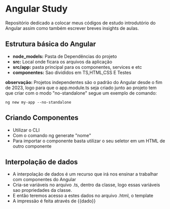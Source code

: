 # Angular Study

Repositório dedicado a colocar meus códigos de estudo introdutório do Angular assim como também escrever breves insights de aulas.

## Estrutura básica do Angular

- **node_models:** Pasta de Dependências do projeto
- **src:** Local onde ficara os arquivos da aplicação
- **src/app:** pasta principal para os componentes, services e etc
- **componentes:** Sao divididos em TS,HTML,CSS E Testes

**observação:** Projetos independentes são o padrão do Angular desde o fim de 2023, logo para que o app.module.ts seja criado junto ao projeto tem que criar com o modo "no-standalone" segue um exemplo de comando:

```shell
ng new my-app --no-standalone
```

## Criando Componentes
- Utilizar o CLI
- Com o comando ng generate "nome"
- Para importar o componente basta utilizar o seu seletor em um HTML de outro componente

## Interpolação de dados
 
- A interpolação de dados é um recurso que irá nos ensinar a trabalhar com componentes do Angular
- Cria-se variáveis no arquivo .ts, dentro da classe, logo essas variáveis sao propriedades da classe.
- E então teremos acesso a estes dados no arquivo .html, o template
- A impressão é feita através de {{dado}}